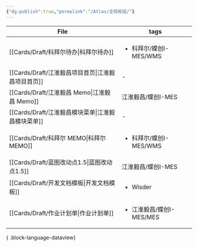 ```yaml
---
{"dg-publish":true,"permalink":"/Atlas/全局枢纽/"}
---
```



<div class="transclusion internal-embed is-loaded"><div class="markdown-embed">




| File                                    | tags                               |
| --------------------------------------- | ---------------------------------- |
| [[Cards/Draft/科拜尔待办\|科拜尔待办]]         | <ul><li>科拜尔/蝶创I-MES/WMS</li></ul>  |
| [[Cards/Draft/江淮毅昌项目首页\|江淮毅昌项目首页]]   | \-                                 |
| [[Cards/Draft/江淮毅昌 Memo\|江淮毅昌 Memo]] | 江淮毅昌/蝶创I-MES                       |
| [[Cards/Draft/江淮毅昌模块菜单\|江淮毅昌模块菜单]]   | \-                                 |
| [[Cards/Draft/科拜尔 MEMO\|科拜尔 MEMO]]   | <ul><li>科拜尔/蝶创I-MES/WMS</li></ul>  |
| [[Cards/Draft/蓝图改动点1.5\|蓝图改动点1.5]]   | 江淮毅昌/蝶创I-MES                       |
| [[Cards/Draft/开发文档模板\|开发文档模板]]       | <ul><li>Wisder</li></ul>           |
| [[Cards/Draft/作业计划单\|作业计划单]]         | <ul><li>江淮毅昌/蝶创I-MES/MES</li></ul> |

{ .block-language-dataview}

</div></div>
